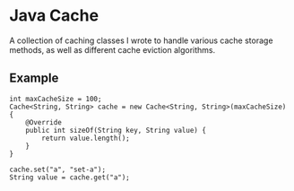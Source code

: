 # Java Cache

A collection of caching classes I wrote to handle various cache storage methods, as well as different cache eviction algorithms.

## Example

    int maxCacheSize = 100;
    Cache<String, String> cache = new Cache<String, String>(maxCacheSize) {
        @Override
        public int sizeOf(String key, String value) {
            return value.length();
        }
    }

    cache.set("a", "set-a");
    String value = cache.get("a");